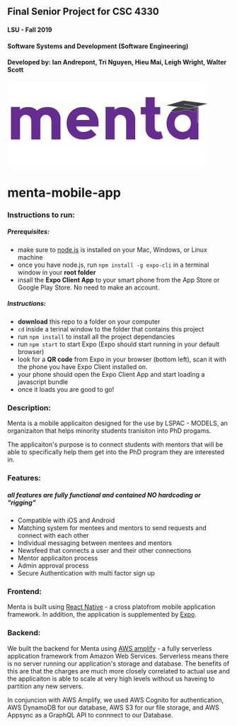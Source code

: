 ## Final Senior Project for CSC 4330 
#### LSU - Fall 2019
#### Software Systems and Development (Software Engineering) 
#### Developed by: Ian Andrepont, Tri Nguyen, Hieu Mai, Leigh Wright, Walter Scott


![Menta Logo](./assets/menta-log.png)

# menta-mobile-app

### Instructions to run:
##### Prerequisites: 
- make sure to [node.js](https://nodejs.org/en/) is installed on your Mac, Windows, or Linux machine 
- once you have node.js, run `npm install -g expo-cli` in a terminal window in your **root folder**
- insall the **Expo Client App** to your smart phone from the App Store or Google Play Store. No need to make an account. 

##### Instructions:
- **download** this repo to a folder on your computer
- `cd` inside a terinal window to the folder that contains this project
- run `npm install` to install all the project dependancies
- run `npm start` to start Expo (Expo should start running in your default browser)
- look for a **QR code** from Expo in your browser (bottom left), scan it with the phone you have Expo Client installed on.
- your phone should open the Expo Client App and start loading a javascript bundle
- once it loads you are good to go!

### Description: 
Menta is a mobile applicaiton designed for the use by LSPAC - MODELS, an organizaiton that helps minority students tranisiton into PhD progams. 

The applicaiton's purpose is to connect students with mentors that will be able to specifically help them get into the PhD program they are interested in.

### Features:
##### all features are fully functional and contained NO hardcoding or "rigging"
- Compatible with iOS and Android
- Matching system for mentees and mentors to send requests and connect with each other
- Individual messaging between mentees and mentors
- Newsfeed that connects a user and their other connections
- Mentor applicaiton process
- Admin approval process
- Secure Authentication with multi factor sign up

### Frontend:
Menta is built using [React Native](https://facebook.github.io/react-native/) - a cross platofrom mobile application framework. In addition, the application is supplemented by [Expo](https://expo.io/).

### Backend: 
We built the backend for Menta using [AWS amplify](https://aws.amazon.com/amplify/) - a fully serverless application framework from Amazon Web Services. Serverless means there is no server running our application's storage and database. The benefits of this are that the charges are much more closely correlated to actual use and the applicaiton is able to scale at very high levels without us haveing to partition any new servers. 

In conjuncion with AWS Amplify, we used AWS Cognito for authentication, AWS DynamoDB for our database, AWS S3 for our file storage, and AWS Appsync as a GraphQL API to connnect to our Database. 


